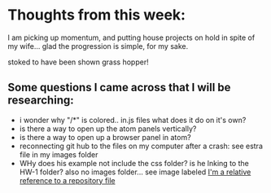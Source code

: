 # Thoughts from this week:
I am picking up momentum, and putting house projects on hold in spite of my wife...
glad the progression is simple, for my sake.

stoked to have been shown grass hopper!

## Some questions I came across that I will be researching:
* i wonder why  "/*" is colored.. in.js files what does it do on it's own?
* is there a way to open up the atom panels vertically?
* is there a way to open up a browser panel in atom?
* reconnecting git hub to the files on my computer after a crash: see estra file in my images folder
* WHy does his example not include the css folder? is he lnking to the HW-1 folder? also no images folder... see image labeled
[I'm a relative reference to a repository file](../blob/master/LICENSE)
